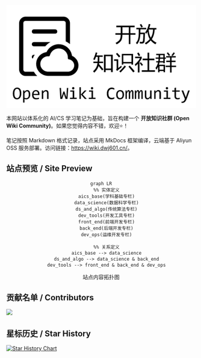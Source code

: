 <div align="center">
    <a href="https://wiki.dwj601.cn/">
        <img src="./overrides/assets/cover-image.png" alt="Site Cover Image" />
    </a>
</div>

本网站以体系化的 AI/CS 学习笔记为基础，旨在构建一个 **开放知识社群 (Open Wiki Community)**。如果您觉得内容不错，欢迎⭐！

笔记按照 Markdown 格式记录，站点采用 MkDocs 框架编译，云端基于 Aliyun OSS 服务部署。访问链接：<https://wiki.dwj601.cn/>。

## 站点预览 / Site Preview

<div align="center">

```mermaid
graph LR
    %% 实体定义
    aics_base(学科基础专栏)
    data_science(数据科学专栏)
    ds_and_algo(传统算法专栏)
    dev_tools(开发工具专栏)
    front_end(前端开发专栏)
    back_end(后端开发专栏)
    dev_ops(运维开发专栏)

    %% 关系定义
    aics_base --> data_science
    ds_and_algo --> data_science & back_end
    dev_tools --> front_end & back_end & dev_ops
```

<caption> 站点内容拓扑图 </caption>

</div>

## 贡献名单 / Contributors

<a href="https://github.com/Explorer-Dong/wiki/graphs/contributors">
  <img src="https://contrib.rocks/image?repo=Explorer-Dong/wiki" />
</a>

## 星标历史 / Star History

[![Star History Chart](https://api.star-history.com/svg?repos=Explorer-Dong/wiki&type=Date)](https://www.star-history.com/#Explorer-Dong/wiki&Date)
